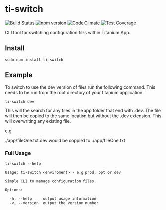 # ti-switch
[![Build Status](https://travis-ci.org/TheBookPeople/ti-switch.svg)](https://travis-ci.org/TheBookPeople/ti-switch) [![npm version](https://badge.fury.io/js/ti-switch.svg)](http://badge.fury.io/js/ti-switch) [![Code Climate](https://codeclimate.com/github/TheBookPeople/ti-switch/badges/gpa.svg)](https://codeclimate.com/github/TheBookPeople/ti-switch) [![Test Coverage](https://codeclimate.com/github/TheBookPeople/ti-switch/badges/coverage.svg)](https://codeclimate.com/github/TheBookPeople/ti-switch)

CLI tool for switching configuration files within Titanium App.

## Install
```
sudo npm install ti-switch
```
## Example

To switch to use the dev version of files run the following command.  This needs to be run from the root directory of your titanium application. 

```
ti-switch dev
```

This will the search for any files in the app folder that end with .dev. The file will then be copied to the same location but without the .dev extension. This will overwriting any existing file. 

e.g

./app/fileOne.txt.dev would be coppied to ./app/fileOne.txt

### Full Usage 

```
ti-switch --help

Usage: ti-switch <enviroment> - e.g prod, ppt or dev

Simple CLI to manage configuration files.

Options:

  -h, --help     output usage information
  -v, --version  output the version number
```
